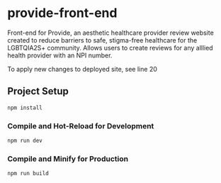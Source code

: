 # provide-front-end

Front-end for Provide, an aesthetic healthcare provider review website created to reduce barriers to safe, stigma-free healthcare for the LGBTQIA2S+ community. Allows users to create reviews for any alllied health provider with an NPI number.

To apply new changes to deployed site, see line 20

## Project Setup

```sh
npm install
```

### Compile and Hot-Reload for Development

```sh
npm run dev
```

### Compile and Minify for Production

```sh
npm run build
```
